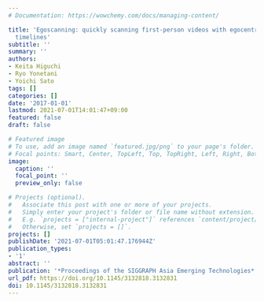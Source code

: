 ```yaml
---
# Documentation: https://wowchemy.com/docs/managing-content/

title: 'Egoscanning: quickly scanning first-person videos with egocentric elastic
  timelines'
subtitle: ''
summary: ''
authors:
- Keita Higuchi
- Ryo Yonetani
- Yoichi Sato
tags: []
categories: []
date: '2017-01-01'
lastmod: 2021-07-01T14:01:47+09:00
featured: false
draft: false

# Featured image
# To use, add an image named `featured.jpg/png` to your page's folder.
# Focal points: Smart, Center, TopLeft, Top, TopRight, Left, Right, BottomLeft, Bottom, BottomRight.
image:
  caption: ''
  focal_point: ''
  preview_only: false

# Projects (optional).
#   Associate this post with one or more of your projects.
#   Simply enter your project's folder or file name without extension.
#   E.g. `projects = ["internal-project"]` references `content/project/deep-learning/index.md`.
#   Otherwise, set `projects = []`.
projects: []
publishDate: '2021-07-01T05:01:47.176944Z'
publication_types:
- '1'
abstract: ''
publication: '*Proceedings of the SIGGRAPH Asia Emerging Technologies*'
url_pdf: https://doi.org/10.1145/3132818.3132831
doi: 10.1145/3132818.3132831
---
```

